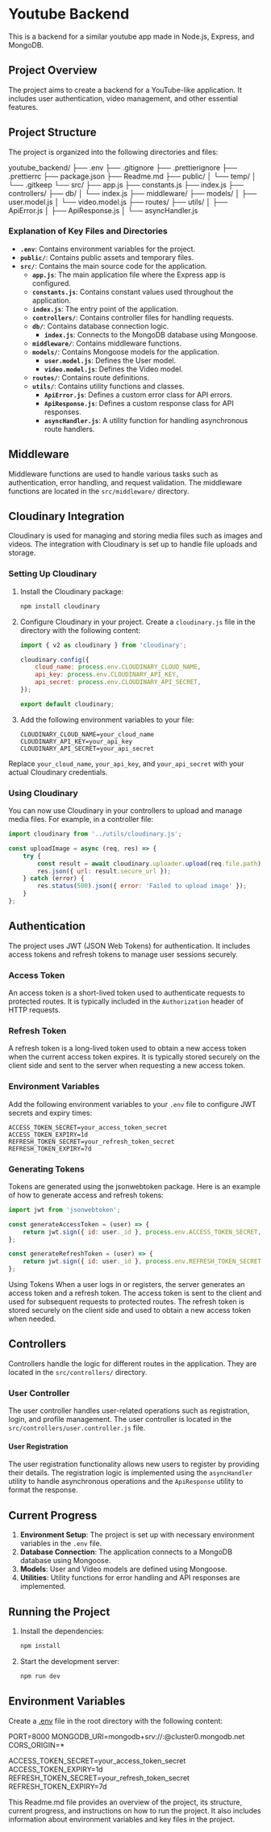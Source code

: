 # Youtube Backend

This is a backend for a similar youtube app made in Node.js, Express, and MongoDB.

## Project Overview

The project aims to create a backend for a YouTube-like application. It includes user authentication, video management, and other essential features.

## Project Structure

The project is organized into the following directories and files:

youtube_backend/ ├── .env ├── .gitignore ├── .prettierignore ├── .prettierrc ├── package.json ├── Readme.md ├── public/ │ └── temp/ │ └── .gitkeep └── src/ ├── app.js ├── constants.js ├── index.js ├── controllers/ ├── db/ │ └── index.js ├── middleware/ ├── models/ │ ├── user.model.js │ └── video.model.js ├── routes/ ├── utils/ │ ├── ApiError.js │ ├── ApiResponse.js │ └── asyncHandler.js

### Explanation of Key Files and Directories

- **`.env`**: Contains environment variables for the project.
- **`public/`**: Contains public assets and temporary files.
- **`src/`**: Contains the main source code for the application.
  - **`app.js`**: The main application file where the Express app is configured.
  - **`constants.js`**: Contains constant values used throughout the application.
  - **`index.js`**: The entry point of the application.
  - **`controllers/`**: Contains controller files for handling requests.
  - **`db/`**: Contains database connection logic.
    - **`index.js`**: Connects to the MongoDB database using Mongoose.
  - **`middleware/`**: Contains middleware functions.
  - **`models/`**: Contains Mongoose models for the application.
    - **`user.model.js`**: Defines the User model.
    - **`video.model.js`**: Defines the Video model.
  - **`routes/`**: Contains route definitions.
  - **`utils/`**: Contains utility functions and classes.
    - **`ApiError.js`**: Defines a custom error class for API errors.
    - **`ApiResponse.js`**: Defines a custom response class for API responses.
    - **`asyncHandler.js`**: A utility function for handling asynchronous route handlers.

## Middleware

Middleware functions are used to handle various tasks such as authentication, error handling, and request validation. The middleware functions are located in the `src/middleware/` directory.

## Cloudinary Integration

Cloudinary is used for managing and storing media files such as images and videos. The integration with Cloudinary is set up to handle file uploads and storage.

### Setting Up Cloudinary

1. Install the Cloudinary package:
    ```sh
    npm install cloudinary
    ```

2. Configure Cloudinary in your project. Create a `cloudinary.js` file in the  directory with the following content:
    ```javascript
    import { v2 as cloudinary } from 'cloudinary';

    cloudinary.config({
        cloud_name: process.env.CLOUDINARY_CLOUD_NAME,
        api_key: process.env.CLOUDINARY_API_KEY,
        api_secret: process.env.CLOUDINARY_API_SECRET,
    });

    export default cloudinary;
    ```

3. Add the following environment variables to your  file:
    ```properties
    CLOUDINARY_CLOUD_NAME=your_cloud_name
    CLOUDINARY_API_KEY=your_api_key
    CLOUDINARY_API_SECRET=your_api_secret
    ```

Replace `your_cloud_name`, `your_api_key`, and `your_api_secret` with your actual Cloudinary credentials.

### Using Cloudinary

You can now use Cloudinary in your controllers to upload and manage media files. For example, in a controller file:

```javascript
import cloudinary from '../utils/cloudinary.js';

const uploadImage = async (req, res) => {
    try {
        const result = await cloudinary.uploader.upload(req.file.path);
        res.json({ url: result.secure_url });
    } catch (error) {
        res.status(500).json({ error: 'Failed to upload image' });
    }
};
```

## Authentication

The project uses JWT (JSON Web Tokens) for authentication. It includes access tokens and refresh tokens to manage user sessions securely.

### Access Token

An access token is a short-lived token used to authenticate requests to protected routes. It is typically included in the `Authorization` header of HTTP requests.

### Refresh Token

A refresh token is a long-lived token used to obtain a new access token when the current access token expires. It is typically stored securely on the client side and sent to the server when requesting a new access token.

### Environment Variables

Add the following environment variables to your `.env` file to configure JWT secrets and expiry times:

```properties
ACCESS_TOKEN_SECRET=your_access_token_secret
ACCESS_TOKEN_EXPIRY=1d
REFRESH_TOKEN_SECRET=your_refresh_token_secret
REFRESH_TOKEN_EXPIRY=7d
```

### Generating Tokens

Tokens are generated using the jsonwebtoken package. Here is an example of how to generate access and refresh tokens:

```javascript
import jwt from 'jsonwebtoken';

const generateAccessToken = (user) => {
    return jwt.sign({ id: user._id }, process.env.ACCESS_TOKEN_SECRET, { expiresIn: process.env.ACCESS_TOKEN_EXPIRY });
};

const generateRefreshToken = (user) => {
    return jwt.sign({ id: user._id }, process.env.REFRESH_TOKEN_SECRET, { expiresIn: process.env.REFRESH_TOKEN_EXPIRY });
};
```
Using Tokens
When a user logs in or registers, the server generates an access token and a refresh token. The access token is sent to the client and used for subsequent requests to protected routes. The refresh token is stored securely on the client side and used to obtain a new access token when needed.

## Controllers

Controllers handle the logic for different routes in the application. They are located in the `src/controllers/` directory.

### User Controller

The user controller handles user-related operations such as registration, login, and profile management. The user controller is located in the `src/controllers/user.controller.js` file.

#### User Registration

The user registration functionality allows new users to register by providing their details. The registration logic is implemented using the `asyncHandler` utility to handle asynchronous operations and the `ApiResponse` utility to format the response.


## Current Progress

1. **Environment Setup**: The project is set up with necessary environment variables in the `.env` file.
2. **Database Connection**: The application connects to a MongoDB database using Mongoose.
3. **Models**: User and Video models are defined using Mongoose.
4. **Utilities**: Utility functions for error handling and API responses are implemented.

## Running the Project

1. Install the dependencies:
    ```sh
    npm install
    ```

2. Start the development server:
    ```sh
    npm run dev
    ```

## Environment Variables

Create a [.env](http://_vscodecontentref_/3) file in the root directory with the following content:

PORT=8000 MONGODB_URI=mongodb+srv://<username>:<password>@cluster0.mongodb.net CORS_ORIGIN=*

ACCESS_TOKEN_SECRET=your_access_token_secret ACCESS_TOKEN_EXPIRY=1d REFRESH_TOKEN_SECRET=your_refresh_token_secret REFRESH_TOKEN_EXPIRY=7d

This Readme.md file provides an overview of the project, its structure, current progress, and instructions on how to run the project. It also includes information about environment variables and key files in the project.
